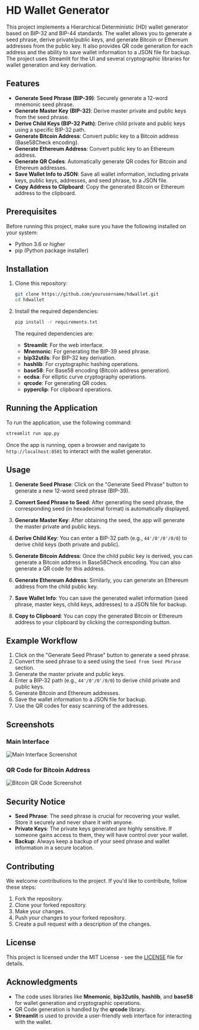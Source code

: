 # HD Wallet Generator

This project implements a Hierarchical Deterministic (HD) wallet generator based on BIP-32 and BIP-44 standards. The wallet allows you to generate a seed phrase, derive private/public keys, and generate Bitcoin or Ethereum addresses from the public key. It also provides QR code generation for each address and the ability to save wallet information to a JSON file for backup. The project uses Streamlit for the UI and several cryptographic libraries for wallet generation and key derivation.

## Features

- **Generate Seed Phrase (BIP-39)**: Securely generate a 12-word mnemonic seed phrase.
- **Generate Master Key (BIP-32)**: Derive master private and public keys from the seed phrase.
- **Derive Child Keys (BIP-32 Path)**: Derive child private and public keys using a specific BIP-32 path.
- **Generate Bitcoin Address**: Convert public key to a Bitcoin address (Base58Check encoding).
- **Generate Ethereum Address**: Convert public key to an Ethereum address.
- **Generate QR Codes**: Automatically generate QR codes for Bitcoin and Ethereum addresses.
- **Save Wallet Info to JSON**: Save all wallet information, including private keys, public keys, addresses, and seed phrase, to a JSON file.
- **Copy Address to Clipboard**: Copy the generated Bitcoin or Ethereum address to the clipboard.

## Prerequisites

Before running this project, make sure you have the following installed on your system:

- Python 3.6 or higher
- pip (Python package installer)

## Installation

1. Clone this repository:
   ```bash
   git clone https://github.com/yourusername/hdwallet.git
   cd hdwallet
   ```

2. Install the required dependencies:
   ```bash
   pip install -r requirements.txt
   ```

   The required dependencies are:
   - **Streamlit**: For the web interface.
   - **Mnemonic**: For generating the BIP-39 seed phrase.
   - **bip32utils**: For BIP-32 key derivation.
   - **hashlib**: For cryptographic hashing operations.
   - **base58**: For Base58 encoding (Bitcoin address generation).
   - **ecdsa**: For elliptic curve cryptography operations.
   - **qrcode**: For generating QR codes.
   - **pyperclip**: For clipboard operations.

## Running the Application

To run the application, use the following command:

```bash
streamlit run app.py
```

Once the app is running, open a browser and navigate to `http://localhost:8501` to interact with the wallet generator.

## Usage

1. **Generate Seed Phrase**: Click on the "Generate Seed Phrase" button to generate a new 12-word seed phrase (BIP-39).
   
2. **Convert Seed Phrase to Seed**: After generating the seed phrase, the corresponding seed (in hexadecimal format) is automatically displayed.

3. **Generate Master Key**: After obtaining the seed, the app will generate the master private and public keys.

4. **Derive Child Key**: You can enter a BIP-32 path (e.g., `44'/0'/0'/0/0`) to derive child keys (both private and public). 

5. **Generate Bitcoin Address**: Once the child public key is derived, you can generate a Bitcoin address in Base58Check encoding. You can also generate a QR code for this address.

6. **Generate Ethereum Address**: Similarly, you can generate an Ethereum address from the child public key.

7. **Save Wallet Info**: You can save the generated wallet information (seed phrase, master keys, child keys, addresses) to a JSON file for backup.

8. **Copy to Clipboard**: You can copy the generated Bitcoin or Ethereum address to your clipboard by clicking the corresponding button.

## Example Workflow

1. Click on the "Generate Seed Phrase" button to generate a seed phrase.
2. Convert the seed phrase to a seed using the `Seed from Seed Phrase` section.
3. Generate the master private and public keys.
4. Enter a BIP-32 path (e.g., `44'/0'/0'/0/0`) to derive child private and public keys.
5. Generate Bitcoin and Ethereum addresses.
6. Save the wallet information to a JSON file for backup.
7. Use the QR codes for easy scanning of the addresses.

## Screenshots

### Main Interface
![Main Interface Screenshot](screenshots/main_interface.png)

### QR Code for Bitcoin Address
![Bitcoin QR Code Screenshot](screenshots/bitcoin_qr_code.png)

## Security Notice

- **Seed Phrase**: The seed phrase is crucial for recovering your wallet. Store it securely and never share it with anyone.
- **Private Keys**: The private keys generated are highly sensitive. If someone gains access to them, they will have control over your wallet.
- **Backup**: Always keep a backup of your seed phrase and wallet information in a secure location.

## Contributing

We welcome contributions to the project. If you'd like to contribute, follow these steps:

1. Fork the repository.
2. Clone your forked repository.
3. Make your changes.
4. Push your changes to your forked repository.
5. Create a pull request with a description of the changes.

## License

This project is licensed under the MIT License - see the [LICENSE](LICENSE) file for details.

## Acknowledgments

- The code uses libraries like **Mnemonic**, **bip32utils**, **hashlib**, and **base58** for wallet generation and cryptographic operations.
- QR Code generation is handled by the **qrcode** library.
- **Streamlit** is used to provide a user-friendly web interface for interacting with the wallet.
